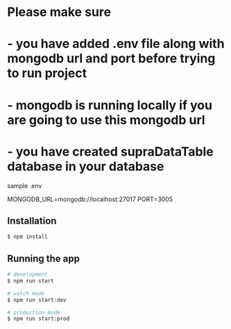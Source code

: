 # Please make sure

# - you have added .env file along with mongodb url and port before trying to run project

# - mongodb is running locally if you are going to use this mongodb url

# - you have created supraDataTable database in your database

sample .env

MONGODB_URL=mongodb://localhost:27017
PORT=3005

## Installation

```bash
$ npm install
```

## Running the app

```bash
# development
$ npm run start

# watch mode
$ npm run start:dev

# production mode
$ npm run start:prod
```

